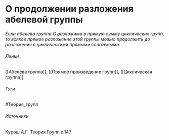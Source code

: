 # О продолжении разложения абелевой группы
*Если абелева группа $G$ разложима в прямую сумму циклических групп, то всякое прямое разложение этой группы можно продолжить до разложения с циклическими прямыми слагаемыми.*

###### Линки
 [[Абелева группа]], [[Прямое произведение групп]], [[Циклическая группа]]
###### Тэги
 #Теория_групп 
###### Источники
 Курош А.Г. Теория Групп с.147